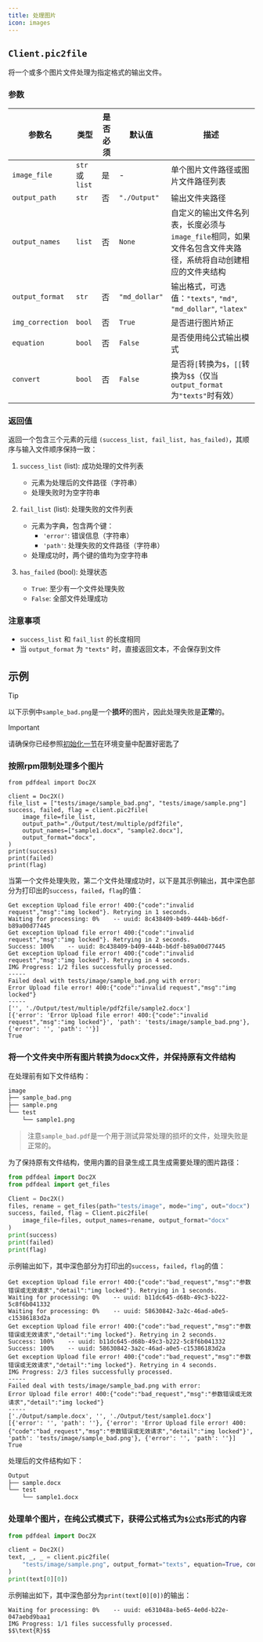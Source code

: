 ```yaml
---
title: 处理图片
icon: images
---
```


## `Client.pic2file`

将一个或多个图片文件处理为指定格式的输出文件。

### 参数

| 参数名 | 类型 | 是否必须 | 默认值 | 描述 |
|--------|------|----------|--------|------|
| `image_file` | `str` 或 `list` | 是 | - | 单个图片文件路径或图片文件路径列表 |
| `output_path` | `str` | 否 | `"./Output"` | 输出文件夹路径 |
| `output_names` | `list` | 否 | `None` | 自定义的输出文件名列表，长度必须与`image_file`相同，如果文件名包含文件夹路径，系统将自动创建相应的文件夹结构 |
| `output_format` | `str` | 否 | `"md_dollar"` | 输出格式，可选值：`"texts"`, `"md"`, `"md_dollar"`, `"latex"` |
| `img_correction` | `bool` | 否 | `True` | 是否进行图片矫正 |
| `equation` | `bool` | 否 | `False` | 是否使用纯公式输出模式 |
| `convert` | `bool` | 否 | `False` | 是否将`[`转换为`$`，`[[`转换为`$$`（仅当`output_format`为`"texts"`时有效） |

### 返回值

返回一个包含三个元素的元组 `(success_list, fail_list, has_failed)`，其顺序与输入文件顺序保持一致：

1. `success_list` (list): 成功处理的文件列表
   - 元素为处理后的文件路径（字符串）
   - 处理失败时为空字符串

2. `fail_list` (list): 处理失败的文件列表
   - 元素为字典，包含两个键：
     - `'error'`: 错误信息（字符串）
     - `'path'`: 处理失败的文件路径（字符串）
   - 处理成功时，两个键的值均为空字符串

3. `has_failed` (bool): 处理状态
   - `True`: 至少有一个文件处理失败
   - `False`: 全部文件处理成功

### 注意事项

- `success_list` 和 `fail_list` 的长度相同
- 当 `output_format` 为 `"texts"` 时，直接返回文本，不会保存到文件

## 示例

> [!tip]
> 以下示例中`sample_bad.png`是一个**损坏**的图片，因此处理失败是**正常**的。

> [!important]
> 请确保你已经参照[初始化一节](Init.md)在环境变量中配置好密匙了

### 按照rpm限制处理多个图片

```python{1-2}
from pdfdeal import Doc2X

client = Doc2X()
file_list = ["tests/image/sample_bad.png", "tests/image/sample.png"]
success, failed, flag = client.pic2file(
    image_file=file_list,
    output_path="./Output/test/multiple/pdf2file",
    output_names=["sample1.docx", "sample2.docx"],
    output_format="docx",
)
print(success)
print(failed)
print(flag)

```

当第一个文件处理失败，第二个文件处理成功时，以下是其示例输出，其中深色部分为打印出的`success`，`failed`，`flag`的值：

```zsh{11-13}
Get exception Upload file error! 400:{"code":"invalid request","msg":"img locked"}. Retrying in 1 seconds.
Waiting for processing: 0%    -- uuid: 8c438409-b409-444b-b6df-b89a00d77445
Get exception Upload file error! 400:{"code":"invalid request","msg":"img locked"}. Retrying in 2 seconds.
Success: 100%    -- uuid: 8c438409-b409-444b-b6df-b89a00d77445
Get exception Upload file error! 400:{"code":"invalid request","msg":"img locked"}. Retrying in 4 seconds.
IMG Progress: 1/2 files successfully processed.
-----
Failed deal with tests/image/sample_bad.png with error:
Error Upload file error! 400:{"code":"invalid request","msg":"img locked"}
-----
['', './Output/test/multiple/pdf2file/sample2.docx']
[{'error': 'Error Upload file error! 400:{"code":"invalid request","msg":"img locked"}', 'path': 'tests/image/sample_bad.png'}, {'error': '', 'path': ''}]
True
```

### 将一个文件夹中所有图片转换为docx文件，并保持原有文件结构

在处理前有如下文件结构：
```zsh
image
├── sample_bad.png
├── sample.png
└── test
    └── sample1.png
```

> 注意`sample_bad.pdf`是一个用于测试异常处理的损坏的文件，处理失败是正常的。

为了保持原有文件结构，使用内置的目录生成工具生成需要处理的图片路径：

```python
from pdfdeal import Doc2X
from pdfdeal import get_files

Client = Doc2X()
files, rename = get_files(path="tests/image", mode="img", out="docx")
success, failed, flag = Client.pic2file(
    image_file=files, output_names=rename, output_format="docx"
)
print(success)
print(failed)
print(flag)
```

示例输出如下，其中深色部分为打印出的`success`，`failed`，`flag`的值：

```zsh{13-15}
Get exception Upload file error! 400:{"code":"bad_request","msg":"参数错误或无效请求","detail":"img locked"}. Retrying in 1 seconds.
Waiting for processing: 0%    -- uuid: b11dc645-d68b-49c3-b222-5c8f6b041332
Waiting for processing: 0%    -- uuid: 58630842-3a2c-46ad-a0e5-c15386183d2a
Get exception Upload file error! 400:{"code":"bad_request","msg":"参数错误或无效请求","detail":"img locked"}. Retrying in 2 seconds.
Success: 100%    -- uuid: b11dc645-d68b-49c3-b222-5c8f6b041332
Success: 100%    -- uuid: 58630842-3a2c-46ad-a0e5-c15386183d2a
Get exception Upload file error! 400:{"code":"bad_request","msg":"参数错误或无效请求","detail":"img locked"}. Retrying in 4 seconds.
IMG Progress: 2/3 files successfully processed.
-----
Failed deal with tests/image/sample_bad.png with error:
Error Upload file error! 400:{"code":"bad_request","msg":"参数错误或无效请求","detail":"img locked"}
-----
['./Output/sample.docx', '', './Output/test/sample1.docx']
[{'error': '', 'path': ''}, {'error': 'Error Upload file error! 400:{"code":"bad_request","msg":"参数错误或无效请求","detail":"img locked"}', 'path': 'tests/image/sample_bad.png'}, {'error': '', 'path': ''}]
True
```

处理后的文件结构如下：

```zsh
Output
├── sample.docx
└── test
    └── sample1.docx
```

### 处理单个图片，在纯公式模式下，获得公式格式为`$公式$`形式的内容

```python
from pdfdeal import Doc2X

client = Doc2X()
text, _, _ = client.pic2file(
    "tests/image/sample.png", output_format="texts", equation=True, convert=True
)
print(text[0][0])
```

示例输出如下，其中深色部分为`print(text[0][0])`的输出：

```zsh{3}
Waiting for processing: 0%    -- uuid: e631048a-be65-4e0d-b22e-047aebd9baa1
IMG Progress: 1/1 files successfully processed.
$$\text{R}$$
```
